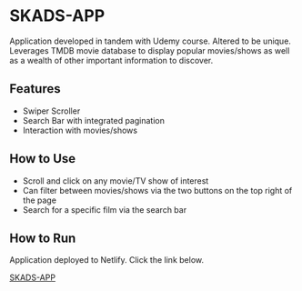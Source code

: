 # SKADS-APP
Application developed in tandem with Udemy course. Altered to be unique.  
Leverages TMDB movie database to display popular movies/shows as well as a wealth of other important information to discover.

## Features
- Swiper Scroller
- Search Bar with integrated pagination
- Interaction with movies/shows

## How to Use
- Scroll and click on any movie/TV show of interest
- Can filter between movies/shows via the two buttons on the top right of the page
- Search for a specific film via the search bar


## How to Run

Application deployed to Netlify. Click the link below.  

<a href="https://phenomenal-sunflower-087d60.netlify.app/" target="_blank">SKADS-APP</a>




